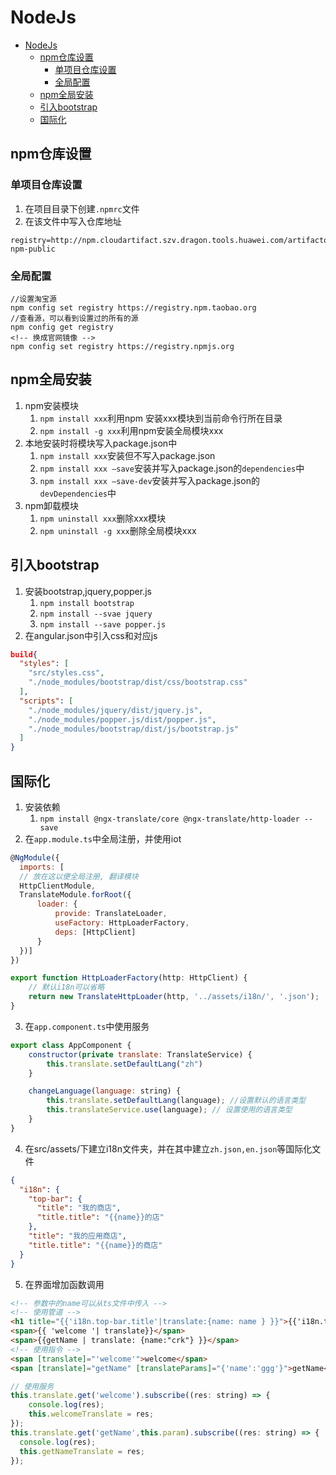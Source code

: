 # NodeJs

- [NodeJs](#nodejs)
  - [npm仓库设置](#npm仓库设置)
    - [单项目仓库设置](#单项目仓库设置)
    - [全局配置](#全局配置)
  - [npm全局安装](#npm全局安装)
  - [引入bootstrap](#引入bootstrap)
  - [国际化](#国际化)

## npm仓库设置

### 单项目仓库设置

1. 在项目目录下创建`.npmrc`文件
2. 在该文件中写入仓库地址
```
registry=http://npm.cloudartifact.szv.dragon.tools.huawei.com/artifactory/api/npm/sz-npm-public 
```

### 全局配置

```
//设置淘宝源
npm config set registry https://registry.npm.taobao.org
//查看源，可以看到设置过的所有的源
npm config get registry
<!-- 换成官网镜像 -->
npm config set registry https://registry.npmjs.org
```

## npm全局安装
1. npm安装模块
   1. `npm install xxx`利用npm 安装xxx模块到当前命令行所在目录
   2. `npm install -g xxx`利用npm安装全局模块xxx
2. 本地安装时将模块写入package.json中
   1. `npm install xxx`安装但不写入package.json
   2. `npm install xxx –save`安装并写入package.json的`dependencies`中
   3. `npm install xxx –save-dev`安装并写入package.json的`devDependencies`中
3. npm卸载模块
   1. `npm uninstall xxx`删除xxx模块
   2. `npm uninstall -g xxx`删除全局模块xxx

## 引入bootstrap

1. 安装bootstrap,jquery,popper.js
   1. `npm install bootstrap`
   2. `npm install --svae jquery`
   3. `npm install --save popper.js`
2. 在angular.json中引入css和对应js
```json
build{
  "styles": [
    "src/styles.css",
    "./node_modules/bootstrap/dist/css/bootstrap.css"
  ],
  "scripts": [
    "./node_modules/jquery/dist/jquery.js",
    "./node_modules/popper.js/dist/popper.js",
    "./node_modules/bootstrap/dist/js/bootstrap.js"
  ]
}
```

## 国际化

1. 安装依赖
   1. `npm install @ngx-translate/core @ngx-translate/http-loader --save`
2. 在`app.module.ts`中全局注册，并使用iot
```js
@NgModule({
  imports: [
  // 放在这以便全局注册, 翻译模块
  HttpClientModule,
  TranslateModule.forRoot({
      loader: {
          provide: TranslateLoader,
          useFactory: HttpLoaderFactory,
          deps: [HttpClient]
      }
  })]
})

export function HttpLoaderFactory(http: HttpClient) {
    // 默认i18n可以省略
    return new TranslateHttpLoader(http, '../assets/i18n/', '.json');
}
```
3. 在`app.component.ts`中使用服务
```js
export class AppComponent {
    constructor(private translate: TranslateService) {
        this.translate.setDefaultLang("zh")
    }

    changeLanguage(language: string) {
        this.translate.setDefaultLang(language); //设置默认的语言类型
        this.translateService.use(language); // 设置使用的语言类型
    }
}
```
4. 在src/assets/下建立i18n文件夹，并在其中建立`zh.json,en.json`等国际化文件
```json
{
  "i18n": {
    "top-bar": {
      "title": "我的商店",
      "title.title": "{{name}}的店"
    },
    "title": "我的应用商店",
    "title.title": "{{name}}的商店"
  }
}
```
5. 在界面增加函数调用
```html
<!-- 参数中的name可以从ts文件中传入 -->
<!-- 使用管道 -->
<h1 title="{{'i18n.top-bar.title'|translate:{name: name } }}">{{'i18n.top-bar.title' | translate}}</h1>
<span>{{ 'welcome '| translate}}</span>
<span>{{getName | translate: {name:"crk"} }}</span>
<!-- 使用指令 -->
<span [translate]="'welcome'">welcome</span>
<span [translate]="getName" [translateParams]="{'name':'ggg'}">getName</span>
```
```js
// 使用服务
this.translate.get('welcome').subscribe((res: string) => {
    console.log(res);
    this.welcomeTranslate = res;
});
this.translate.get('getName',this.param).subscribe((res: string) => {
  console.log(res);
  this.getNameTranslate = res;
});
```